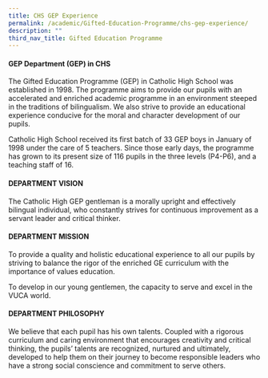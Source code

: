 ```yaml
---
title: CHS GEP Experience
permalink: /academic/Gifted-Education-Programme/chs-gep-experience/
description: ""
third_nav_title: Gifted Education Programme
---
```

#### GEP Department (GEP) in CHS

The Gifted Education Programme (GEP) in Catholic High School was established in 1998. The programme aims to provide our pupils with an accelerated and enriched academic programme in an environment steeped in the traditions of bilingualism. We also strive to provide an educational experience conducive for the moral and character development of our pupils.

Catholic High School received its first batch of 33 GEP boys in January of 1998 under the care of 5 teachers. Since those early days, the programme has grown to its present size of 116 pupils in the three levels (P4-P6), and a teaching staff of 16.

#### DEPARTMENT VISION

The Catholic High GEP gentleman is a morally upright and effectively bilingual individual, who constantly strives for continuous improvement as a servant leader and critical thinker.

#### DEPARTMENT MISSION

To provide a quality and holistic educational experience to all our pupils by striving to balance the rigor of the enriched GE curriculum with the importance of values education.

To develop in our young gentlemen, the capacity to serve and excel in the VUCA world.

#### DEPARTMENT PHILOSOPHY

We believe that each pupil has his own talents. Coupled with a rigorous curriculum and caring environment that encourages creativity and critical thinking, the pupils’ talents are recognized, nurtured and ultimately, developed to help them on their journey to become responsible leaders who have a strong social conscience and commitment to serve others.